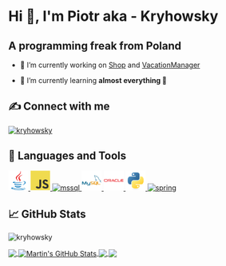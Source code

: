 # Hi 👋, I'm Piotr aka - Kryhowsky
## A programming freak from Poland

- 🔭 I’m currently working on [Shop](https://github.com/Kryhowsky/shop) and [VacationManager](https://github.com/Kryhowsky/vacationmanager)

- 🌱 I’m currently learning **almost everything 🤣**

## &#x270d; Connect with me
<a href="https://linkedin.com/in/kryhowsky" target="blank"><img align="center" src="https://raw.githubusercontent.com/rahuldkjain/github-profile-readme-generator/master/src/images/icons/Social/linked-in-alt.svg" alt="kryhowsky" height="30" width="40" /></a>

## 🔧 Languages and Tools
<p align="left"> <a href="https://www.java.com" target="_blank" rel="noreferrer"> <img src="https://raw.githubusercontent.com/devicons/devicon/master/icons/java/java-original.svg" alt="java" width="40" height="40"/> </a> <a href="https://developer.mozilla.org/en-US/docs/Web/JavaScript" target="_blank" rel="noreferrer"> <img src="https://raw.githubusercontent.com/devicons/devicon/master/icons/javascript/javascript-original.svg" alt="javascript" width="40" height="40"/> </a> <a href="https://www.microsoft.com/en-us/sql-server" target="_blank" rel="noreferrer"> <img src="https://www.svgrepo.com/show/303229/microsoft-sql-server-logo.svg" alt="mssql" width="40" height="40"/> </a> <a href="https://www.mysql.com/" target="_blank" rel="noreferrer"> <img src="https://raw.githubusercontent.com/devicons/devicon/master/icons/mysql/mysql-original-wordmark.svg" alt="mysql" width="40" height="40"/> </a> <a href="https://www.oracle.com/" target="_blank" rel="noreferrer"> <img src="https://raw.githubusercontent.com/devicons/devicon/master/icons/oracle/oracle-original.svg" alt="oracle" width="40" height="40"/> </a> <a href="https://www.python.org" target="_blank" rel="noreferrer"> <img src="https://raw.githubusercontent.com/devicons/devicon/master/icons/python/python-original.svg" alt="python" width="40" height="40"/> </a> <a href="https://spring.io/" target="_blank" rel="noreferrer"> <img src="https://www.vectorlogo.zone/logos/springio/springio-icon.svg" alt="spring" width="40" height="40"/> </a> </p>


## &#x1f4c8; GitHub Stats

<p align="left"> <img src="https://komarev.com/ghpvc/?username=kryhowsky&label=Profile%20views&color=0e75b6&style=flat" alt="kryhowsky" /> </p>

<a href="https://github.com/Kryhowsky/Kryhowsky">
  <img align="center" src="https://github-readme-stats.vercel.app/api/top-langs/?username=Kryhowsky&hide=html,tex&title_color=ffffff&text_color=c9cacc&icon_color=2bbc8a&bg_color=1d1f21&langs_count=3" />
</a>
<a href="https://github.com/Kryhowsky/Kryhowsky">
  <img align="center" src="https://github-readme-stats.vercel.app/api?username=Kryhowsky&show_icons=true&line_height=27&count_private=true&title_color=ffffff&text_color=c9cacc&icon_color=2bbc8a&bg_color=1d1f21" alt="Martin's GitHub Stats" />
</a>

<a href="https://github.com/Kryhowsky/vacationmanager">
  <img align="center" src="https://github-readme-stats.vercel.app/api/pin/?username=Kryhowsky&repo=vacationmanager&title_color=ffffff&text_color=c9cacc&icon_color=2bbc8a&bg_color=1d1f21" />
</a>


<a href="https://github.com/Kryhowsky/shop">
  <img align="center" src="https://github-readme-stats.vercel.app/api/pin/?username=Kryhowsky&repo=shop&title_color=ffffff&text_color=c9cacc&icon_color=2bbc8a&bg_color=1d1f21" />
</a>
